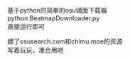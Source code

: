 基于python的简单的osu铺面下载器  
python BeatmapDownloader.py  
直接运行即可  



嫖了osusearch.com和chimu.moe的资源  
写着玩玩，凑合用吧  

